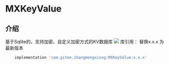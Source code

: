 # MXKeyValue
## 介绍
基于Sqlite的，支持加密、自定义加密方式的KV数据库
[![](https://jitpack.io/v/com.gitee.zhangmengxiong/MXKeyValue.svg)](https://jitpack.io/#com.gitee.zhangmengxiong/MXKeyValue)
库引用： 替换x.x.x 为最新版本
```gradle
    implementation 'com.gitee.zhangmengxiong:MXKeyValue:x.x.x'
```